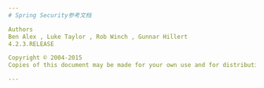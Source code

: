 ```yaml
---
# Spring Security参考文档

Authors
Ben Alex , Luke Taylor , Rob Winch , Gunnar Hillert
4.2.3.RELEASE

Copyright © 2004-2015
Copies of this document may be made for your own use and for distribution to others, provided that you do not charge any fee for such copies and further provided that each copy contains this Copyright Notice, whether distributed in print or electronically.

---
```

